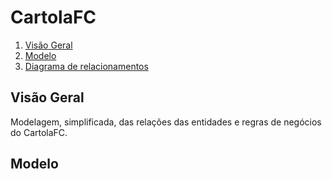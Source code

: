# CartolaFC

1. [Visão Geral](#visão-geral)
2. [Modelo](#modelo)
  1. [Diagrama de relacionamentos](#diagrama-de-relacionamentos)

## Visão Geral
Modelagem, simplificada, das relações das entidades e regras de negócios do CartolaFC.

## Modelo


